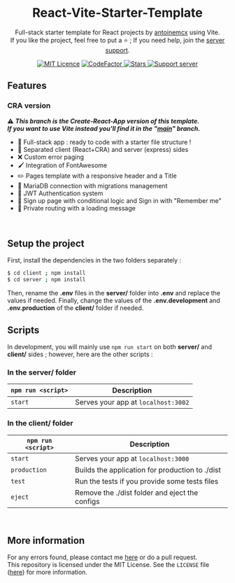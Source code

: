 <h1 align="center">React-Vite-Starter-Template</h1>
<p align="center">
    Full-stack starter template for React projects by <a href="https://github.com/antoinemcx">antoinemcx</a> using Vite.<br />
    If you like the project, feel free to put a ⭐ ; If you need help, join the <a href="https://discord.gg/G6WQsMQShZ">server support</a>.
</p>

<p align="center">
    <a title="MIT Licence" href="LICENCE"><img src="https://img.shields.io/badge/license-MIT-blue" alt="MIT Licence"></a>
    <a title="CodeFactor" href="https://www.codefactor.io/repository/github/antoinemcx/react-vite-starter-template">
        <img src="https://www.codefactor.io/repository/github/antoinemcx/react-vite-starter-template/badge" alt="CodeFactor">
    </a>
    <a title="Stars" href="[LICENCE](https://github.com/antoinemcx/React-Vite-Starter-Template)">
        <img src="https://img.shields.io/github/stars/antoinemcx/React-Vite-Starter-Template" alt="Stars">
    </a>
    <a title="Support server" href="https://discord.gg/G6WQsMQShZ">
        <img src="https://img.shields.io/discord/738122381062832180.svg?label=&logo=discord&logoColor=ffffff&color=7389D8&labelColor=6A7EC2" alt="Support server">
    </a>

   <br>
</p>

## Features
### CRA version
⚠️ ***This branch is the Create-React-App version of this template.   
If you want to use Vite instead you'll find it in the "[main](https://github.com/antoinemcx/React-Vite-Starter-Template/tree/main)" branch.***   

* 🚀 Full-stack app : ready to code with a starter file structure !
* 📁 Separated client (React+CRA) and server (express) sides
* ❌ Custom error paging
* 🖌️ Integration of FontAwesome
* ✏️ Pages template with a responsive header and a Title
* 📡 MariaDB connection with migrations management
* 🔑 JWT Authentication system
* 👥 Sign up page with conditional logic and Sign in with "Remember me"
* 🔐 Private routing with a loading message

<br>

## Setup the project
First, install the dependencies in the two folders separately :
```sh
$ cd client ; npm install
$ cd server ; npm install
```
Then, rename the **.env** files in the **server/** folder into **.env** and replace the values if needed.
Finally, change the values of the **.env.development** and **.env.production** of the **client/** folder if needed.

## Scripts

In development, you will mainly use `npm run start` on both **server/** and **client/** sides ; however, here are the other scripts :

### In the server/ folder
|`npm run <script>` |Description|
|-------------------|-----------|
|`start`            |Serves your app at `localhost:3002`|

### In the client/ folder
|`npm run <script>` |Description|
|-------------------|-----------|
|`start`            |Serves your app at `localhost:3000`|
|`production`       |Builds the application for production to ./dist|
|`test`             |Run the tests if you provide some tests files|
|`eject`            |Remove the ./dist folder and eject the configs|

<br>

## More information

For any errors found, please contact me [here](https://discord.gg/G6WQsMQShZ) or do a pull request.  
This repository is licensed under the MIT License. See the `LICENSE` file ([here](LICENSE)) for more information.
